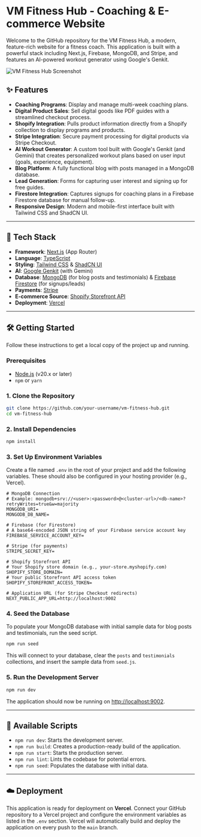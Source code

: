 # VM Fitness Hub - Coaching & E-commerce Website

Welcome to the GitHub repository for the VM Fitness Hub, a modern, feature-rich website for a fitness coach. This application is built with a powerful stack including Next.js, Firebase, MongoDB, and Stripe, and features an AI-powered workout generator using Google's Genkit.

![VM Fitness Hub Screenshot](https://picsum.photos/seed/readme/1200/630)

## ✨ Features

- **Coaching Programs**: Display and manage multi-week coaching plans.
- **Digital Product Sales**: Sell digital goods like PDF guides with a streamlined checkout process.
- **Shopify Integration**: Pulls product information directly from a Shopify collection to display programs and products.
- **Stripe Integration**: Secure payment processing for digital products via Stripe Checkout.
- **AI Workout Generator**: A custom tool built with Google's Genkit (and Gemini) that creates personalized workout plans based on user input (goals, experience, equipment).
- **Blog Platform**: A fully functional blog with posts managed in a MongoDB database.
- **Lead Generation**: Forms for capturing user interest and signing up for free guides.
- **Firestore Integration**: Captures signups for coaching plans in a Firebase Firestore database for manual follow-up.
- **Responsive Design**: Modern and mobile-first interface built with Tailwind CSS and ShadCN UI.

---

## 🚀 Tech Stack

- **Framework**: [Next.js](https://nextjs.org/) (App Router)
- **Language**: [TypeScript](https://www.typescriptlang.org/)
- **Styling**: [Tailwind CSS](https://tailwindcss.com/) & [ShadCN UI](https://ui.shadcn.com/)
- **AI**: [Google Genkit](https://firebase.google.com/docs/genkit) (with Gemini)
- **Database**: [MongoDB](https://www.mongodb.com/) (for blog posts and testimonials) & [Firebase Firestore](https://firebase.google.com/docs/firestore) (for signups/leads)
- **Payments**: [Stripe](https://stripe.com/)
- **E-commerce Source**: [Shopify Storefront API](https://shopify.dev/docs/api/storefront)
- **Deployment**: [Vercel](https://vercel.com/)

---

## 🛠️ Getting Started

Follow these instructions to get a local copy of the project up and running.

### Prerequisites

- [Node.js](https://nodejs.org/en) (v20.x or later)
- `npm` or `yarn`

### 1. Clone the Repository

```bash
git clone https://github.com/your-username/vm-fitness-hub.git
cd vm-fitness-hub
```

### 2. Install Dependencies

```bash
npm install
```

### 3. Set Up Environment Variables

Create a file named `.env` in the root of your project and add the following variables. These should also be configured in your hosting provider (e.g., Vercel).

```env
# MongoDB Connection
# Example: mongodb+srv://<user>:<password>@<cluster-url>/<db-name>?retryWrites=true&w=majority
MONGODB_URI=
MONGODB_DB_NAME=

# Firebase (for Firestore)
# A base64-encoded JSON string of your Firebase service account key
FIREBASE_SERVICE_ACCOUNT_KEY=

# Stripe (for payments)
STRIPE_SECRET_KEY=

# Shopify Storefront API
# Your Shopify store domain (e.g., your-store.myshopify.com)
SHOPIFY_STORE_DOMAIN=
# Your public Storefront API access token
SHOPIFY_STOREFRONT_ACCESS_TOKEN=

# Application URL (for Stripe Checkout redirects)
NEXT_PUBLIC_APP_URL=http://localhost:9002
```

### 4. Seed the Database

To populate your MongoDB database with initial sample data for blog posts and testimonials, run the seed script.

```bash
npm run seed
```
This will connect to your database, clear the `posts` and `testimonials` collections, and insert the sample data from `seed.js`.

### 5. Run the Development Server

```bash
npm run dev
```

The application should now be running on [http://localhost:9002](http://localhost:9002).

---

## 📜 Available Scripts

- `npm run dev`: Starts the development server.
- `npm run build`: Creates a production-ready build of the application.
- `npm run start`: Starts the production server.
- `npm run lint`: Lints the codebase for potential errors.
- `npm run seed`: Populates the database with initial data.

---

## ☁️ Deployment

This application is ready for deployment on **Vercel**. Connect your GitHub repository to a Vercel project and configure the environment variables as listed in the `.env` section. Vercel will automatically build and deploy the application on every push to the `main` branch.
